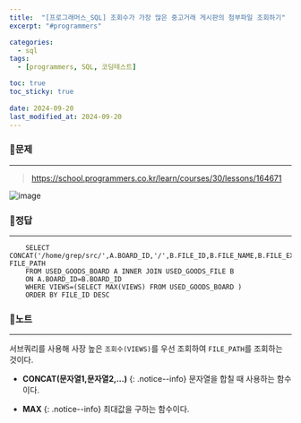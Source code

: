 ```yaml
---
title:  "[프로그래머스_SQL] 조회수가 가장 많은 중고거래 게시판의 첨부파일 조회하기"
excerpt: "#programmers"

categories:
  - sql
tags:
  - [programmers, SQL, 코딩테스트]

toc: true
toc_sticky: true
 
date: 2024-09-20
last_modified_at: 2024-09-20
---
```


### 📜문제
-----
> https://school.programmers.co.kr/learn/courses/30/lessons/164671

![image](https://github.com/user-attachments/assets/3cc1bbce-b638-4879-b27a-eee7534a1a54)
  
    
### 📜정답
-----
```
    SELECT CONCAT('/home/grep/src/',A.BOARD_ID,'/',B.FILE_ID,B.FILE_NAME,B.FILE_EXT)AS FILE_PATH 
    FROM USED_GOODS_BOARD A INNER JOIN USED_GOODS_FILE B
    ON A.BOARD_ID=B.BOARD_ID
    WHERE VIEWS=(SELECT MAX(VIEWS) FROM USED_GOODS_BOARD )
    ORDER BY FILE_ID DESC
```
  
    
### 📜노트
-----
서브쿼리를 사용해 사장 높은 `조회수(VIEWS)`를 우선 조회하여 `FILE_PATH`를 조회하는 것이다.  
  
* **CONCAT(문자열1,문자열2,...)**
{: .notice--info}
문자열을 합칠 때 사용하는 함수이다.
  
* **MAX**
{: .notice--info}
최대값을 구하는 함수이다.

